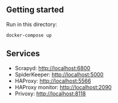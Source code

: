 Getting started
---------------

Run in this directory:
```
docker-compose up
```

Services
--------

* Scrapyd: [http://localhost:6800](http://localhost:6800)
* SpiderKeeper: [http://localhost:5000](http://localhost:5000)
* HAProxy: [http://localhost:5566](http://localhost:5566)
* HAProxy monitor: [http://localhost:2090](http://localhost:2090)
* Privoxy: [http://localhost:8118](http://localhost:8118)
